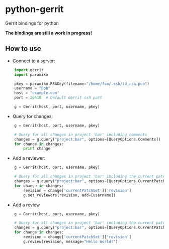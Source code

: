 python-gerrit
=============
Gerrit bindings for python

**The bindings are still a work in progress!**

How to use
----------
* Connect to a server:
```python
    import gerrit
    import paramiko

    pkey = paramiko.RSAKey(filename="/home/foo/.ssh/id_rsa.pub")
    username = "Bob"
    host = "example.com"
    port = 29418  # Default Gerrit ssh port

    g = Gerrit(host, port, username, pkey)
```

* Query for changes:
```python
    g = Gerrit(host, port, username, pkey)

    # Query for all changes in project 'bar' including comments
    changes = g.query("project:bar", options=[QueryOptions.Comments])
    for change in changes:
    	print change
```

* Add a reviewer:
```python
    g = Gerrit(host, port, username, pkey)

    # Query for all changes in project 'bar' including the current patch-set
    changes = g.query("project:bar", options=[QueryOptions.CurrentPatchSet])
    for change in changes:
    	revision = change['currentPatchSet']['revision']
    	g.set_reviewers(revision, add=[username])
```

* Add a review
```python
    g = Gerrit(host, port, username, pkey)

    # Query for all changes in project 'bar' including the current patch-set
    changes = g.query("project:bar", options=[QueryOptions.CurrentPatchSet])
    for change in changes:
    	revision = change['currentPatchSet']['revision']
    	g.review(revision, message="Hello World!")
```

